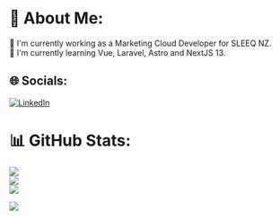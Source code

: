 # 💫 About Me:
🔭 I'm currently working as a Marketing Cloud Developer for SLEEQ NZ.<br>🌱 I'm currently learning Vue, Laravel, Astro and NextJS 13.

## 🌐 Socials:
[![LinkedIn](https://img.shields.io/badge/LinkedIn-%230077B5.svg?logo=linkedin&logoColor=white)](https://linkedin.com/in/https://www.linkedin.com/in/andrewesterlund/) 

# 📊 GitHub Stats:
![](https://github-readme-stats.vercel.app/api?username=westerandr&theme=dark&hide_border=false&include_all_commits=true&count_private=true)<br/>
![](https://github-readme-streak-stats.herokuapp.com/?user=westerandr&theme=dark&hide_border=false)<br/>
![](https://github-readme-stats.vercel.app/api/top-langs/?username=westerandr&theme=dark&hide_border=false&include_all_commits=true&count_private=true&layout=compact)

[![](https://visitcount.itsvg.in/api?id=westerandr&icon=0&color=0)](https://visitcount.itsvg.in)
